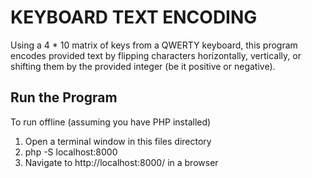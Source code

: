 # KEYBOARD TEXT ENCODING

Using a 4 * 10 matrix of keys from a QWERTY keyboard, this program
encodes provided text by flipping characters horizontally, vertically,
or shifting them by the provided integer (be it positive or negative).

## Run the Program
To run offline (assuming you have PHP installed)
1. Open a terminal window in this files directory
2. php -S localhost:8000
3. Navigate to http://localhost:8000/ in a browser
